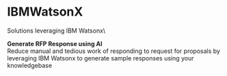 # IBMWatsonX
Solutions leveraging IBM Watsonx\

**Generate RFP Response using AI**\
Reduce manual and tedious work of responding to request for proposals by leveraging IBM Watsonx to generate sample responses using your knowledgebase
